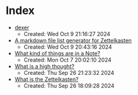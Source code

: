 # Index

- [dexer](https://san-ghun.github.io/zet/zettels/1-a)
  - Created: Wed Oct  9 21:16:27 2024
- [A markdown file list generator for Zettelkasten](https://san-ghun.github.io/zet/zettels/1)
  - Created: Wed Oct  9 20:43:16 2024
- [What kind of things are in a Note?](https://san-ghun.github.io/zet/highthoughts/0)
  - Created: Mon Oct  7 20:02:10 2024
- [What is a high thought?](https://san-ghun.github.io/zet/highthoughts/)
  - Created: Thu Sep 26 21:23:32 2024
- [What is the Zettelkasten?](https://san-ghun.github.io/zet/zettels/)
  - Created: Thu Sep 26 18:09:28 2024
